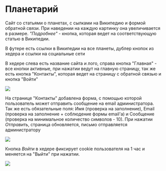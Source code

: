 <h1>Планетарий</h1><p> Cайт со статьями о планетах, с сылками на Википедию и формой обратной связи. При наведении на каждую картинку она увеличивается в размере. <i>"Подробнее"</i> - кнопка, которая ведет на соответствующую статью в Википедии.</p>
<p>В футере есть ссылки в Википедии на все планеты, дублер кнопок из хедера и ссылки на социальные сети</p>
<p>В хедере слева есть название сайта и лого, справа кнопка "Главная" - все кнопки активные, при нажатии ведут на главную страницу, так же есть кнопка "Контакты", которая ведет на страницу с обратной связью и кнопка "Войти"</p>
<img src="https://github.com/alksvx/planetarium/assets/111380024/064e22d9-8383-4ea9-a7ae-adf5b925bfe5">
<p>На странице "Контакты" добавлена форма, с помощью которой пользователь может отправить сообщение на email администратора. Так же есть обязательные поля: Имя (проверка на заполнение), Email (проверка на заполнение + соблюдение формы email'а) и Сообщение (проверка на минимальное количество символов - 10). При нажатии <i>Отправить</i>, страница обновляется, письмо отправляется администратору</i></p>
<img src="https://github.com/alksvx/planetarium/assets/111380024/2fc36c2e-afb3-407d-82b3-9e8e95c45f9e">
<p>Кнопка <i>Войти</i> в хедере фиксирует cookie пользователя на 1 час и меняется на "Выйти" при нажатии.</p>
<img src="https://github.com/alksvx/planetarium/assets/111380024/af02e132-05a5-4fef-8c46-e7cdbb71945a">
